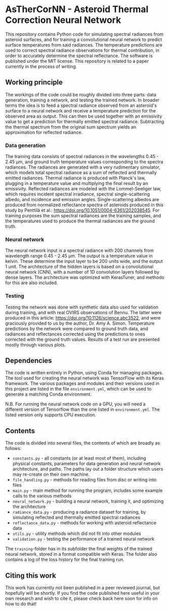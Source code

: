 # AsTherCorNN - Asteroid Thermal Correction Neural Network

This repository contains Python code for simulating spectral radiances from
asteroid surfaces, and for training a convolutional neural network to
predict surface temperatures from said radiances. The temperature predictions
are used to correct spectral radiance observations for thermal contribution,
in order to accurately determine the spectral reflectance. 
The software is published under the MIT license. 
This repository is related to a paper currently in the process of writing. 


## Working principle

The workings of the code could be roughly divided into three parts:
data generation, training a network, and testing the trained network. 
In broader terms the idea is to feed a spectral radiance observed from 
an asteroid's surface to a neural network and receive a temperature prediction
for the observed area as output. This can then be used together with an
emissivity value to get a prediction for thermally emitted spectral radiance.
Subtracting the thermal spectrum from the original sum spectrum yields
an approximation for reflected radiance. 

### Data generation
The training data consists of spectral radiances in the wavelengths 
0.45 - 2.45 µm, and ground truth temperature values corresponding to the 
spectra radiances. The radiances are generated with a very rudimentary 
simulator, which models total spectral radiance as a sum of reflected
and thermally emitted radiances. Thermal radiance is produced with Planck's 
law, plugging in a temperature value and multiplying the final result by 
an emissivity. Reflected radiances are modeled with the Lommel-Seeliger law,
which requires incident spectral irradiance, spectral single-scattering albedo, 
and incidence and emission angles. Single-scattering albedos are produced from
normalized reflectance spectra of asteroids produced in this study by Penttilä 
et al.: https://doi.org/10.1051/0004-6361/202038545. 
For training purposes the sum spectral radiances are the training samples, and the
temperatures used to produce the thermal radiances are the ground truth.

### Neural network
The neural network input is a spectral radiance with 200 channels from
wavelength range 0.45 - 2.45 µm. The output is a temperature value in kelvin.
These determine the input layer to be 200 units wide, and the output 1 unit.
The architecture of the hidden layers is based on a convolutional neural network (CNN), with 
a number of 1D convolution layers followed by dense layers.
The architecture was optimized with KerasTuner, and methods for this are
also included.

### Testing
Testing the network was done with synthetic data also used for validation
during training, and with real OVIRS observations of Bennu. The latter
were produced in this article: https://doi.org/10.1126/science.abc3522,
and were graciously provided to us by the author, Dr. Amy A. Simon.
Temperature predictions by the network were compared to ground truth data,
and radiances and reflectances corrected using the predictions to 
ones corrected with the ground truth values. Results of a test run
are presented mostly through various plots.

## Dependencies
The code is written entirely in Python, using Conda for managing packages. 
The tool used for creating the neural network was TensorFlow with its Keras 
framework.
The various packages and modules and their 
versions used in this project are listed in the file
`environment.yml`, which can be used to generate a 
matching Conda environment. 

N.B. For running the neural network code
on a GPU, you will need a different version of Tensorflow than the one listed 
in `environment.yml`. The listed version only supports CPU execution.


## Contents
The code is divided into several files, the contents of which are broadly 
as follows: 
- `constants.py` - all constants (or at least most of them), including physical constants, parameters for data generation and neural network architecture, and paths. The paths lay out a folder structure which users may re-create on their own machine.
- `file_handling.py` - methods for reading files from disc or writing into files
- `main.py` - main method for running the program, includes some example calls to the various methods
- `neural_network.py` - building a neural network, training it, and optimizing the architecture
- `radiance_data.py` - producing a radiance dataset for training, by simulating reflected and thermally emitted spectral radiances
- `reflectance_data.py` - methods for working with asteroid reflectance data
- `utils.py` - utility methods which did not fit into other modules
- `validation.py` - testing the performance of a trained neural network

The `training`-folder has in its subfolder the final weights of the trained 
neural network, stored in a format compatible with Keras. The folder also 
contains a log of the loss history for the final training run. 


## Citing this work
This work has currently not been published in a peer reviewed journal, but 
hopefully will be shortly. If you find the code published here useful in your
own research and wish to cite it, please check back here soon for 
info on how to do that!